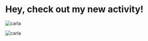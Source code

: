 # Hey, check out my new activity!
![carla](http://carla.org//img/carla.jpg)

![carla](./assets/carla.gif)
